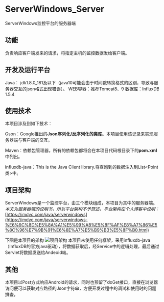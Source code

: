 # ServerWindows_Server
ServerWindows监控平台的服务器端

## 功能
负责响应客户端发来的请求，将指定主机的监控数据发给客户端。

## 开发及运行平台
Java： jdk1.8.0_181及以下（java10可能会由于时间戳转换格式的区别，导致与服务器交互的json格式出现错误）。
WEB容器：推荐Tomcat8、9
数据库：InfluxDB 1.5.4

## 使用技术
本项目涉及到如下技术：

Gson：Google推出的**Json序列化/反序列化的类库**。本项目使用该记录来实现服务器端与客户端的交互。

Maven：依赖包管理器，所有的依赖包都将会在本项目代码根目录下的**pom.xml**中列出。

influxdb-java：This is the Java Client library.将查询到的数据注入到List<Point类>中。

## 项目架构
ServerWindows是一个监控平台，由三个模块组成，本项目为其中的服务器端。  
*本文为服务器端的说明书，所以平台架构不予赘述，平台架构在个人博客中说明：*[https://imdyc.com/java/serverwindows](https://imdyc.com/java/serverwindows-%E6%9C%8D%E5%8A%A1%E5%99%A8%E5%8F%AF%E8%A7%86%E5%8C%96%E7%9B%91%E6%8E%A7%E5%B9%B3%E5%8F%B0.html)

下图是本项目的架构
![项目架构](http://images-1252121815.cosgz.myqcloud.com/blog/ServerWindows/TIM%E6%88%AA%E5%9B%BE20180812084750.png)
本项目未使用任何框架，采用influxdb-java（InfluxDB的官方java驱动），将数据获取后，经Service中的逻辑处理，最后通过Servlet将数据发送给Andeoid端。



## 其他
本项目以Post方式响应Android的请求，同时也预留了doGet接口，直接在浏览器访问便可以获取对应路径的Json字符串，方便开发过程中的调试和使用时的问题排查。
